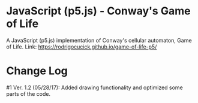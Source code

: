 # JavaScript (p5.js) - Conway's Game of Life

A JavaScript (p5.js) implementation of Conway's cellular automaton, Game of Life.
Link: https://rodrigocucick.github.io/game-of-life-p5/

# Change Log

#1 Ver. 1.2 (05/28/17): Added drawing functionality and optimized some parts of the code.

